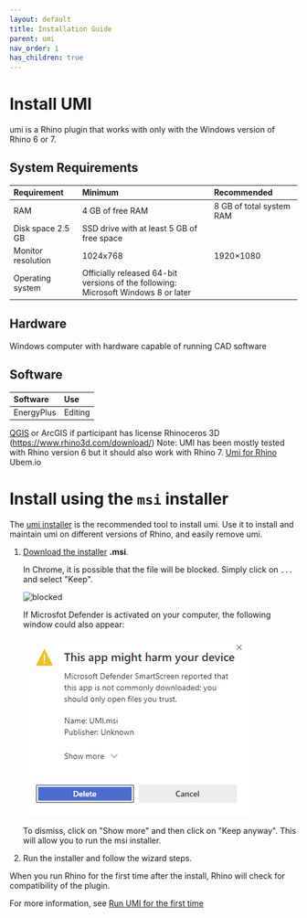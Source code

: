 ```yaml
---
layout: default
title: Installation Guide
parent: umi
nav_order: 1
has_children: true
---
```


# Install UMI

umi is a Rhino plugin that works with only with the Windows version of Rhino 6 or 7.

## System Requirements

| Requirement                | Minimum                                                                               | Recommended              |
|:---------------------------|:--------------------------------------------------------------------------------------|:-------------------------|
| RAM                        | 4 GB of free RAM                                                                      | 8 GB of total system RAM |
| Disk space          2.5 GB | SSD drive with at least 5 GB of free space                                            |                          |
| Monitor resolution         | 1024x768                                                                              | 1920×1080                |
| Operating system           | Officially released 64-bit versions of the following:<br>Microsoft Windows 8 or later |                          |

## Hardware

Windows computer with hardware capable of running CAD software

## Software

| Software   | Use     |
|:-----------|:--------|
| EnergyPlus | Editing |

[QGIS](https://qgis.org/en/site/index.html) or ArcGIS if participant has license
Rhinoceros 3D (https://www.rhino3d.com/download/) Note: UMI has been mostly tested with
Rhino version 6 but it should also work with Rhino 7.
[Umi for Rhino](http://web.mit.edu/sustainabledesignlab/projects/umi/index.html) Ubem.io

# Install using the `msi` installer

The
[umi installer](https://umireleases.blob.core.windows.net/latest-release/UMI.msi) is the
recommended tool to install umi. Use it to install and maintain umi on different versions
of Rhino, and easily remove umi.


<div class="code-example" markdown="1">

1. [Download the installer](https://umireleases.blob.core.windows.net/latest-release/UMI.msi)
   **.msi**.

   In Chrome, it is possible that the file will be blocked. Simply click on `...` and
   select "Keep".

   ![blocked](/assets/images/blocked.png "UMI.msi was blocked because it
   could harm your device")

   If Microsfot Defender is activated on your computer, the following window could also
   appear:

   ![harm](/assets/images/harm.png "Microsoft Defender SmartScreen")

   To dismiss, click on "Show more" and then click on "Keep anyway". This will allow you
   to run the msi installer.

2. Run the installer and follow the wizard steps.

When you run Rhino for the first time after the install, Rhino will check for
compatibility of the plugin.

For more information, see
[Run UMI for the first time](run-first-time)

</div>
